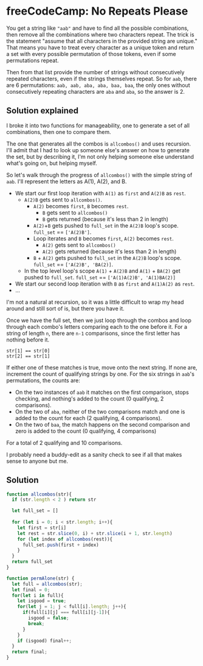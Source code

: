 # freeCodeCamp: No Repeats Please

You get a string like `"aab"` and have to find all the possible combinations, then remove all the combinations where two characters repeat. The trick is the statement "assume that all characters in the provided string are unique." That means you have to treat every character as a unique token and return a set with every possible permutation of those tokens, even if some permutations repeat.

Then from that list provide the number of strings without consecutively repeated characters, even if the strings themselves repeat. So for `aab`, there are 6 permutations: `aab, aab, aba, aba, baa, baa`, the only ones without consecutively repeating characters are `aba` and `aba`, so the answer is 2.

## Solution explained

I broke it into two functions for manageability, one to generate a set of all combinations, then one to compare them.

The one that generates all the combos is `allcombos()` and uses recursion. I'll admit that I had to look up someone else's answer on how to generate the set, but by describing it, I'm not only helping someone else understand what's going on, but helping myself. 

So let's walk through the progress of `allcombos()` with the simple string of `aab`. I'll represent the letters as A(1), A(2), and B.

- We start our first loop iteration with `A(1)` as `first` and `A(2)B` as `rest`.
  - `A(2)B` gets sent to `allcombos()`.
    - `A(2)` becomes `first`, `B` becomes `rest`.
      - `B` gets sent to `allcombos()`
      - `B` gets returned (because it's less than 2 in length)
    - `A(2)`+`B` gets pushed to `full_set` in the `A(2)B` loop's scope. `full_set` == `['A(2)B']`.
    - Loop iterates and `B` becomes `first`, `A(2)` becomes `rest`.
      - `A(2)` gets sent to `allcombos()`
      - `A(2)` gets returned (because it's less than 2 in length)
    - `B` + `A(2)` gets pushed to `full_set` in the `A(2)B` loop's scope. `full_set` == `['A(2)B', 'BA(2)]`.
  - In the top level loop's scope `A(1)` + `A(2)B` and `A(1)` + `BA(2)` get pushed to `full_set`. `full_set` == `['A(1)A(2)B', 'A(1)BA(2)]`
- We start our second loop iteration with `B` as `first` and `A(1)A(2)` as `rest`.
- ...

I'm not a natural at recursion, so it was a little difficult to wrap my head around and still sort of is, but there you have it.

Once we have the full set, then we just loop through the combos and loop through each combo's letters comparing each to the one before it. For a string of length `n`, there are `n-1` comparisons, since the first letter has nothing before it.
```text
str[1] == str[0]
str[2] == str[1] 
```

If either one of these matches is true, move onto the next string. If none are, increment the count of qualifying strings by one. For the six strings in `aab`'s permutations, the counts are:

- On the two instances of `aab` it matches on the first comparison, stops checking, and nothing's added to the count (0 qualifying, 2 comparisons). 
- On the two of `aba`, neither of the two comparisons match and one is added to the count for each (2 qualifying, 4 comparisons). 
- On the two of `baa`, the match happens on the second comparison and zero is added to the count (0 qualifying, 4 comparisons)

For a total of 2 qualifying and 10 comparisons.

I probably need a buddy-edit as a sanity check to see if all that makes sense to anyone but me.

## Solution

```javascript
function allcombos(str){
  if (str.length < 2 ) return str

  let full_set = [] 
    
  for (let i = 0; i < str.length; i++){
    let first = str[i]
    let rest = str.slice(0, i) + str.slice(i + 1, str.length)
    for (let index of allcombos(rest)){
      full_set.push(first + index) 
    }
  }
  return full_set
}

function permAlone(str) {
  let full = allcombos(str);
  let final = 0;
  for(let i in full){
    let isgood = true;
    for(let j = 1; j < full[i].length; j++){
      if(full[i][j] === full[i][j-1]){
        isgood = false;
        break;
      }
    }
    if (isgood) final++;
  }
  return final;
}
```